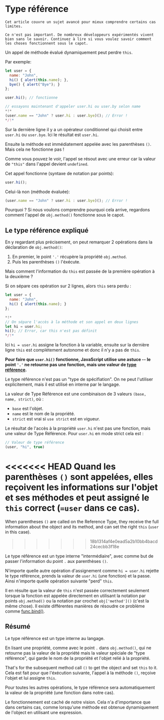 
# Type référence

```warn header="Sujet avancé"
Cet article couvre un sujet avancé pour mieux comprendre certains cas limites.

Ce n'est pas important. De nombreux développeurs expérimentés vivent bien sans le savoir. Continuez à lire si vous voulez savoir comment les choses fonctionnent sous le capot.
```

Un appel de méthode évalué dynamiquement peut perdre `this`.

Par exemple:

```js run
let user = {
  name: "John",
  hi() { alert(this.name); },
  bye() { alert("Bye"); }
};

user.hi(); // fonctionne

// essayons maintenant d'appeler user.hi ou user.by selon name
*!*
(user.name == "John" ? user.hi : user.bye)(); // Error !
*/!*
```

Sur la dernière ligne il y a un opérateur conditionnel qui choisit entre `user.hi` ou `user.bye`. Ici le résultat est `user.hi`.

Ensuite la méthode est immédiatement appelée avec les parenthèses `()`. Mais cela ne fonctionne pas !

Comme vous pouvez le voir, l'appel se résout avec une erreur car la valeur de `"this"` dans l'appel devient `undefined`.

Cet appel fonctionne (syntaxe de notation par points):
```js
user.hi();
```

Celui-là non (méthode évaluée):
```js
(user.name == "John" ? user.hi : user.bye)(); // Error !
```

Pourquoi ? Si nous voulons comprendre pourquoi cela arrive, regardons comment l'appel de `obj.method()` fonctionne sous le capot.

## Le type référence expliqué

En y regardant plus précisement, on peut remarquer 2 opérations dans la déclaration de `obj.method()`:

1. En premier, le point `'.'` récupère la propriété `obj.method`.
2. Puis les parenthèses `()` l'éxécute.

Mais comment l'information du `this` est passée de la première opération à la deuxième ?

Si on sépare ces opération sur 2 lignes, alors `this` sera perdu :

```js run
let user = {
  name: "John",
  hi() { alert(this.name); }
};

*!*
// On sépare l'accès à la méthode et son appel en deux lignes
let hi = user.hi;
hi(); // Error, car this n'est pas définit
*/!*
```

Ici `hi = user.hi` assigne la fonction à la variable, ensuite sur la dernière ligne `this` est complétement autonome et donc il n'y a pas de `this`.

**Pour faire que `user.hi()` fonctionne, JavaScript utilise une astuce -- le point `'.'` ne retourne pas une fonction, mais une valeur  de [type référence](https://tc39.github.io/ecma262/#sec-reference-specification-type).**

Le type référence n'est pas un "type de spécifiation". On ne peut l'utiliser explicitement, mais il est utilisé en interne par le langage.

La valeur de Type Référence est une combinaison de 3 valeurs `(base, name, strict)`, où :

- `base` est l'objet.
- `name` est le nom de la propriété.
- `strict` est vrai si `use strict` est en vigueur.

Le résultat de l'accès à la propriété `user.hi` n'est pas une fonction, mais une valeur de Type Référence. Pour `user.hi` en mode strict cela est :

```js
// Valeur de type référence
(user, "hi", true)
```

<<<<<<< HEAD
Quand les parenthèses `()` sont appelées, elles reçoivent les informations sur l'objet et ses méthodes et peut assigné le `this` correct (`=user` dans ce cas).
=======
When parentheses `()` are called on the Reference Type, they receive the full information about the object and its method, and can set the right `this` (`user` in this case).
>>>>>>> 18b1314af4e0ead5a2b10bb4bacd24cecbb3f18e

Le type référence est un type interne "intermédiaire", avec comme but de passer l'information du point `.`  aux parenthèses `()`.

N'importe quelle autre opération d'assignement comme `hi = user.hi` rejette le type référence, prends la valeur de `user.hi` (une fonction) et la passe. Ainsi n'importe quelle opération suivante "perd" `this`.

Il en résulte que la valeur de `this` n'est passée correctement seulement lorsque la fonction est appelée directement en utilisant la notation par points `obj.method()` ou la notation par crochet `obj['method']()` (c'est la même chose). Il existe différentes manières de résoudre ce problème comme [func.bind()](/bind#solution-2-bind).

## Résumé

Le type référence est un type interne au langage.

En lisant une propriété, comme avec le point `.` dans `obj.method()`, qui ne retourne pas la valeur de la propriété mais la valeur spéciale de "type référence", qui garde le nom de la propriété et l'objet relié à la propriété.

That's for the subsequent method call `()` to get the object and set `this` to it.
Cela est fait pour que l'éxécution suivante, l'appel à la méthode  `()`, reçoive l'objet et lui assigne `this`.

Pour toutes les autres opérations, le type référence sera automatiquement la valeur de la propriété (une fonction dans notre cas).

Le fonctionnement est caché de notre vision. Cela n'a d'importance que dans certains cas, comme lorsqu'une méthode est obtenue dynamiquement de l'object en utilisant une expression.
